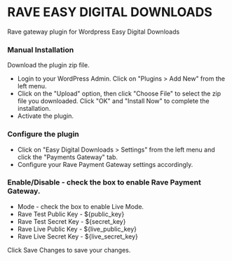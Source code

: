 # RAVE EASY DIGITAL DOWNLOADS
Rave gateway plugin for Wordpress Easy Digital Downloads

<!-- Automatic Installation
Login to your WordPress Dashboard.
Click on "Plugins > Add New" from the left menu.
In the search box type Easy Digital Downloads Payment Gateway.
Click on Install Now on Easy Digital Downloads Payment Gateway to install the plugin on your site.
Confirm the installation.
Activate the plugin.
Click on "Easy Digital Downloads > Settings" from the left menu and click the "Payments" tab.
Click on the Rave link from the available Checkout Options
Configure your Rave Payment Gateway settings accordingly. -->

### Manual Installation
Download the plugin zip file.
- Login to your WordPress Admin. Click on "Plugins > Add New" from the left menu.
- Click on the "Upload" option, then click "Choose File" to select the zip file you downloaded. Click "OK" and "Install Now" to complete the installation.
- Activate the plugin.

### Configure the plugin
- Click on "Easy Digital Downloads > Settings" from the left menu and click the "Payments Gateway" tab.
- Configure your Rave Payment Gateway settings accordingly.

### Enable/Disable - check the box to enable Rave Payment Gateway.

- Mode - check the box to enable Live Mode.
- Rave Test Public Key - ${public_key}
- Rave Test Secret Key - ${secret_key}
- Rave Live Public Key - ${live_public_key}
- Rave Live Secret Key - ${live_secret_key}

Click Save Changes to save your changes.
